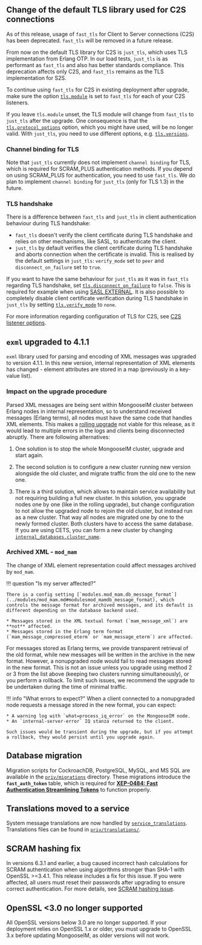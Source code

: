 ## Change of the default TLS library used for C2S connections

As of this release, usage of `fast_tls` for Client to Server connections (C2S) has been deprecated.
`fast_tls` will be removed in a future release.

From now on the default TLS library for C2S is `just_tls`, which uses TLS implementation from Erlang OTP.
In our load tests, `just_tls` is as performant as `fast_tls` and also has better standards compliance.
This deprecation affects only C2S, and `fast_tls` remains as the TLS implementation for S2S.

To continue using `fast_tls` for C2S in existing deployment after upgrade, make sure the
option [`tls.module`](../listeners/listen-c2s.md#listenc2stlsmodule) is set to `fast_tls` for each of your C2S listeners.

If you leave `tls.module` unset, the TLS module will change from `fast_tls` to `just_tls` after the upgrade.
One consequence is that the [`tls.protocol_options`](../listeners/listen-c2s.md#listenc2stlsprotocol_options-only-for-fast_tls) option, which you might have used, will be no longer valid.
With `just_tls`, you need to use different options, e.g. [`tls.versions`](../listeners/listen-c2s.md#listenc2stlsversions-only-for-just_tls).

### Channel binding for TLS

Note that `just_tls` currently does not implement `channel binding` for TLS, which is required for SCRAM_PLUS
authentication methods. If you depend on using SCRAM_PLUS for authentication, you need to use `fast_tls`.
We do plan to implement `channel binding` for `just_tls` (only for TLS 1.3) in the future.

### TLS handshake

There is a difference between `fast_tls` and `just_tls` in client authentication behaviour during TLS handshake:

* `fast_tls` doesn't verify the client certificate during TLS handshake and relies on other mechanisms, like SASL, to authenticate the client.
* `just_tls` by default verifies the client certificate during TLS handshake and aborts connection when the certificate is invalid. This is realised by the default settings in
`just_tls`: `verify_mode` set to `peer` and `disconnect_on_failure` set to `true`.

If you want to have the same behaviour for `just_tls` as it was in `fast_tls` regarding TLS handshake,
set [`tls.disconnect_on_failure`](../listeners/listen-c2s.md#listenc2stlsdisconnect_on_failure-only-for-just_tls) to `false`. This is required for example when using [SASL EXTERNAL](../tutorials/client-certificate.md#enable-sasl-external-mechanism).
It is also possible to completely disable client certificate verification during TLS
handshake in `just_tls` by setting [`tls.verify_mode`](../listeners/listen-c2s.md#listenc2stlsverify_mode) to `none`.

For more information regarding configuration of TLS for C2S, see [C2S listener options](../listeners/listen-c2s.md#tls-options-for-c2s).

## `exml` upgraded to 4.1.1

`exml` library used for parsing and encoding of XML messages was upgraded to version 4.1.1.
In this new version, internal representation of XML elements has changed - element attributes are stored in a map (previously in a key-value list).

### Impact on the upgrade procedure

Parsed XML messages are being sent within MongooseIM cluster between Erlang nodes in internal representation, so to understand received messages (Erlang terms), all nodes must have the same code that handles XML elements.
This makes a [rolling upgrade](../operation-and-maintenance/Rolling-upgrade.md) not viable for this release, as it would lead to multiple errors in the logs and clients being disconnected abruptly.
There are following alternatives:

1. One solution is to stop the whole MongooseIM cluster, upgrade and start again.

2. The second solution is to configure a new cluster running new version
alongside the old cluster, and migrate traffic from the old one to the new one.

3. There is a third solution, which allows to maintain service availability but not requiring building a full new cluster.
  In this solution, you upgrade nodes one by one (like in the rolling upgrade), but change configuration to not allow the upgraded node to rejoin the old cluster, but instead run as a new cluster.
  That way all nodes are migrated one by one to the newly formed cluster. Both clusters have to access the same database.
  If you are using CETS, you can form a new cluster by changing [`internal_databases.cluster_name`](../configuration/internal-databases.md#internal_databasescetscluster_name).

### Archived XML - `mod_mam`

The change of XML element representation could affect messages archived by `mod_mam`.

!!! question "Is my server affected?"

    There is a config setting [`modules.mod_mam.db_message_format`](../modules/mod_mam.md#modulesmod_mamdb_message_format), which controls the message format for archived messages, and its default is different depending on the database backend used.

    * Messages stored in the XML textual format (`mam_message_xml`) are **not** affected.
    * Messages stored in the Erlang term format (`mam_message_compressed_eterm` or `mam_message_eterm`) are affected.

For messages stored as Erlang terms, we provide transparent retrieval of the old format, while new messages will be written in the archive in the new format.
However, a nonupgraded node would fail to read messages stored in the new format.
This is not an issue unless you upgrade using method 2 or 3 from the list above (keeping two clusters running simultaneously), or you perform a rollback.
To limit such issues, we recommend the upgrade to be undertaken during the time of minimal traffic.

!!! info "What errors to expect?"
    When a client connected to a nonupgraded node requests a message stored in the new format, you can expect:

    * A warning log with `what=process_iq_error` on the MongooseIM node.
    * An `internal-server-error` IQ stanza returned to the client.

    Such issues would be transient during the upgrade, but if you attempt a rollback, they would persist until you upgrade again.

## Database migration

Migration scripts for CockroachDB, PostgreSQL, MySQL, and MS SQL are available in the [`priv/migrations`](https://github.com/esl/MongooseIM/tree/master/priv/migrations) directory. These migrations introduce the **`fast_auth_token`** table, which is required for [**XEP-0484: Fast Authentication Streamlining Tokens**](../modules/mod_fast_auth_token.md) to function properly.

## Translations moved to a service

System message translations are now handled by [`service_translations`](../configuration/Services.md#service_translations). Translations files can be found in [`priv/translations/`](https://github.com/esl/MongooseIM/tree/master/priv/translations/).

## SCRAM hashing fix

In versions 6.3.1 and earlier, a bug caused incorrect hash calculations for SCRAM authentication when using algorithms stronger than SHA-1 with OpenSSL >=3.4.1.
This release includes a fix for this issue. If you were affected, all users must reset their passwords after upgrading to ensure correct authentication.
For more details, see [SCRAM hashing issue](../developers-guide/SCRAM-serialization.md#scram-hash-calculation-issue-in-mongooseim-410631).

## OpenSSL <3.0 no longer supported
All OpenSSL versions below 3.0 are no longer supported. If your deployment relies on OpenSSL 1.x or older, you must upgrade to OpenSSL 3.x before updating MongooseIM, as older versions will not work.
